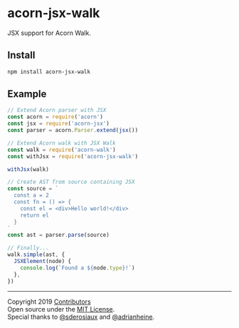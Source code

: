 # acorn-jsx-walk

JSX support for Acorn Walk.

## Install

```sh
npm install acorn-jsx-walk
```

## Example

```js
// Extend Acorn parser with JSX
const acorn = require('acorn')
const jsx = require('acorn-jsx')
const parser = acorn.Parser.extend(jsx())

// Extend Acorn walk with JSX Walk
const walk = require('acorn-walk')
const withJsx = require('acorn-jsx-walk')

withJsx(walk)

// Create AST from source containing JSX
const source = `
  const a = 2
  const fn = () => {
    const el = <div>Hello world!</div>
    return el
  }
`
const ast = parser.parse(source)

// Finally...
walk.simple(ast, {
  JSXElement(node) {
    console.log(`Found a ${node.type}!`)
  },
})
```

---

<p>
Copyright 2019 <a href="https://github.com/sderosiaux/acorn-jsx-walk/graphs/contributors">Contributors</a>
	<br>
Open source under the <a href="https://github.com/sderosiaux/acorn-jsx-walk/blob/master/LICENSE">MIT License</a>.
	<br>
Special thanks to <a href="https://github.com/sderosiaux">@sderosiaux</a> and <a href="https://github.com/adrianheine">@adrianheine</a>.
</p>
